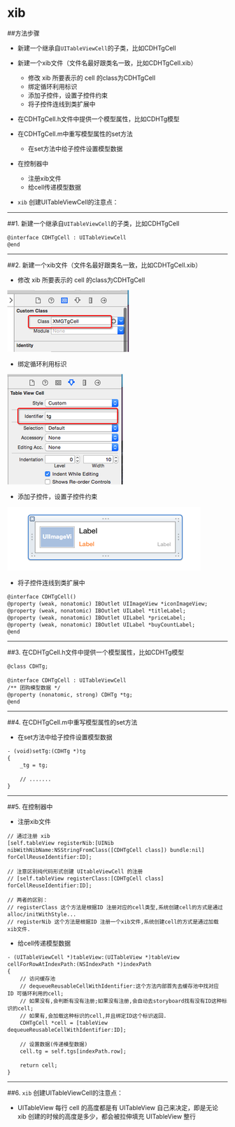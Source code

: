# xib


##方法步骤

- 新建一个继承自`UITableViewCell`的子类，比如CDHTgCell
- 新建一个xib文件（文件名最好跟类名一致，比如CDHTgCell.xib）
    - 修改 xib 所要表示的 cell 的class为CDHTgCell
    - 绑定循环利用标识
    - 添加子控件，设置子控件约束
    - 将子控件连线到类扩展中


- 在CDHTgCell.h文件中提供一个模型属性，比如CDHTg模型
- 在CDHTgCell.m中重写模型属性的set方法
    - 在set方法中给子控件设置模型数据


- 在控制器中
    - 注册xib文件
    - 给cell传递模型数据
- `xib` 创建UITableViewCell的注意点：

---

##1. 新建一个继承自`UITableViewCell`的子类，比如CDHTgCell
```objc
@interface CDHTgCell : UITableViewCell
@end
```

--- 
##2. 新建一个xib文件（文件名最好跟类名一致，比如CDHTgCell.xib）
- 修改 xib 所要表示的 cell 的class为CDHTgCell

![](images/Snip20150629_245.png)

- 绑定循环利用标识

![](images/Snip20150629_246.png)

- 添加子控件，设置子控件约束

![](images/Snip20150629_251.png)

- 将子控件连线到类扩展中

```objc
@interface CDHTgCell()
@property (weak, nonatomic) IBOutlet UIImageView *iconImageView;
@property (weak, nonatomic) IBOutlet UILabel *titleLabel;
@property (weak, nonatomic) IBOutlet UILabel *priceLabel;
@property (weak, nonatomic) IBOutlet UILabel *buyCountLabel;
@end
```


--- 

##3. 在CDHTgCell.h文件中提供一个模型属性，比如CDHTg模型
```objc
@class CDHTg;

@interface CDHTgCell : UITableViewCell
/** 团购模型数据 */
@property (nonatomic, strong) CDHTg *tg;
@end
```

--- 

##4. 在CDHTgCell.m中重写模型属性的set方法
- 在set方法中给子控件设置模型数据

```objc
- (void)setTg:(CDHTg *)tg
{
    _tg = tg;

    // .......
}
```

--- 

##5. 在控制器中
- 注册xib文件

```objc
// 通过注册 xib
[self.tableView registerNib:[UINib nibWithNibName:NSStringFromClass([CDHTgCell class]) bundle:nil] forCellReuseIdentifier:ID];

// 注意区别纯代码形式创建 UItableViewCell 的注册
// [self.tableView registerClass:[CDHTgCell class] forCellReuseIdentifier:ID];

// 两者的区别：
// registerClass 这个方法是根据ID 注册对应的cell类型,系统创建cell的方式是通过alloc/initWithStyle...
// registerNib 这个方法是根据ID 注册一个xib文件,系统创建cell的方式是通过加载xib文件.
```

- 给cell传递模型数据

```objc
- (UITableViewCell *)tableView:(UITableView *)tableView cellForRowAtIndexPath:(NSIndexPath *)indexPath
{
    // 访问缓存池
    // dequeueReusableCellWithIdentifier:这个方法内部首先去缓存池中找对应 ID 可循环利用的cell;
    // 如果没有,会判断有没有注册;如果没有注册,会自动去storyboard找有没有ID这种标识的cell;
    // 如果有,会加载这种标识的cell,并且绑定ID这个标识返回.
    CDHTgCell *cell = [tableView dequeueReusableCellWithIdentifier:ID];

    // 设置数据(传递模型数据)
    cell.tg = self.tgs[indexPath.row];

    return cell;
}
```

---

##6. `xib` 创建UITableViewCell的注意点：
- UITableView 每行 cell 的高度都是有 UITableView 自己来决定，即是无论 xib 创建的时候的高度是多少，都会被拉伸填充 UITableView 整行



